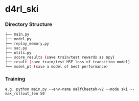 # d4rl_ski

### Directory Structure

```bash
├── main.py
├── model.py
├── replay_memory.py
├── sac.py
├── utils.py
├── score_results (save train/test rewards as npy)
├── result (save train/test MSE loss of transition model)
└── model_pt (save a model of best performance)
``` 
### Training
```
e.g. python main.py --env-name HalfCheetah-v2 --mode ski --max_rollout_len 50
```
